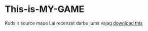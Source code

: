 # This-is-MY-GAME

Kods ir source mape
Lai recenzet darbu jums vajag [download this](https://github.com/nedius/This-is-MY-GAME/releases/download/alfa_1.0/alfa.build.1.0.zip)

